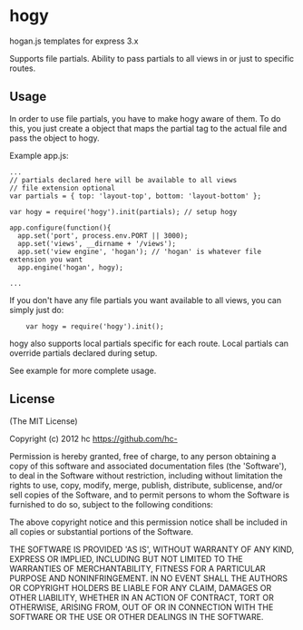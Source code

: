 # hogy
hogan.js templates for express 3.x

Supports file partials. Ability to pass partials to all views in or just to specific routes.

## Usage

In order to use file partials, you have to make hogy aware of them. To do this, you just create a object that maps the partial tag to the actual file and pass the object to hogy.

Example app.js:
```
...
// partials declared here will be available to all views
// file extension optional
var partials = { top: 'layout-top', bottom: 'layout-bottom' };

var hogy = require('hogy').init(partials); // setup hogy

app.configure(function(){
  app.set('port', process.env.PORT || 3000);
  app.set('views', __dirname + '/views');
  app.set('view engine', 'hogan'); // 'hogan' is whatever file extension you want
  app.engine('hogan', hogy);

...
```

If you don't have any file partials you want available to all views, you can simply just do:
```
    var hogy = require('hogy').init();
```

hogy also supports local partials specific for each route.
Local partials can override partials declared during setup.

See example for more complete usage.

## License

(The MIT License)

Copyright (c) 2012 hc <https://github.com/hc->

Permission is hereby granted, free of charge, to any person obtaining a copy of this software and associated documentation files (the 'Software'), to deal in the Software without restriction, including without limitation the rights to use, copy, modify, merge, publish, distribute, sublicense, and/or sell copies of the Software, and to permit persons to whom the Software is furnished to do so, subject to the following conditions:

The above copyright notice and this permission notice shall be included in all copies or substantial portions of the Software.

THE SOFTWARE IS PROVIDED 'AS IS', WITHOUT WARRANTY OF ANY KIND, EXPRESS OR IMPLIED, INCLUDING BUT NOT LIMITED TO THE WARRANTIES OF MERCHANTABILITY, FITNESS FOR A PARTICULAR PURPOSE AND NONINFRINGEMENT. IN NO EVENT SHALL THE AUTHORS OR COPYRIGHT HOLDERS BE LIABLE FOR ANY CLAIM, DAMAGES OR OTHER LIABILITY, WHETHER IN AN ACTION OF CONTRACT, TORT OR OTHERWISE, ARISING FROM, OUT OF OR IN CONNECTION WITH THE SOFTWARE OR THE USE OR OTHER DEALINGS IN THE SOFTWARE.
